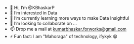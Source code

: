 - 👋 Hi, I’m @KBhaskarP
- 👀 I’m interested in Data
- 🌱 I’m currently learning more ways to make Data Insightful
- 💞️ I’m looking to collaborate on ...
- 📫 Drop me a mail at kumarbhaskar.forworks@gmail.com
- ⚡ Fun fact: I am "Mahoraga" of technology, ifykyk 😁 

<!---
KBhaskarP/KBhaskarP is a ✨ special ✨ repository because its `README.md` (this file) appears on your GitHub profile.
You can click the Preview link to take a look at your changes.
--->
